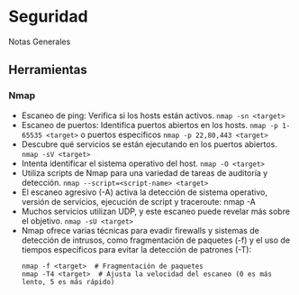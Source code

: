 # Seguridad
Notas Generales


## Herramientas

### Nmap

- Escaneo de ping: Verifica si los hosts están activos. ``` nmap -sn <target> ```
- Escaneo de puertos: Identifica puertos abiertos en los hosts. ``` nmap -p 1-65535 <target> ```  o puertos especificos ``` nmap -p 22,80,443 <target> ```
- Descubre qué servicios se están ejecutando en los puertos abiertos. ``` nmap -sV <target> ```
- Intenta identificar el sistema operativo del host. ``` nmap -O <target> ```
- Utiliza scripts de Nmap para una variedad de tareas de auditoría y detección. ``` nmap --script=<script-name> <target> ```
- El escaneo agresivo (-A) activa la detección de sistema operativo, versión de servicios, ejecución de script y traceroute: nmap -A <target>
- Muchos servicios utilizan UDP, y este escaneo puede revelar más sobre el objetivo.  ``` nmap -sU <target> ```
- Nmap ofrece varias técnicas para evadir firewalls y sistemas de detección de intrusos, como fragmentación de paquetes (-f) y el uso de tiempos específicos para evitar la detección de patrones (-T):
  ```
  nmap -f <target>  # Fragmentación de paquetes
  nmap -T4 <target>  # Ajusta la velocidad del escaneo (0 es más lento, 5 es más rápido)
  ```
